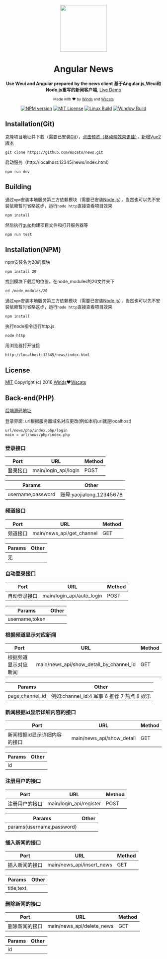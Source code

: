 <div align="center">
<p><img width="150" src="https://wscats.github.io/Angular-news/news/image/windiest.png"></p>

<h1>Angular News</h1>

<p>
  <strong>Use Weui and Angular prepared by the news client</strong>
  <strong>基于Angular.js,Weui和Node.js重写的新闻客户端</strong>,
  <a href="https://wscats.github.io/Angular-news/news/indexTest.html#/index/list">Live Demo</a>
</p>

<p>
  <sub>Made with ❤︎ by
    <a href="https://github.com/windiest">Winds</a> and
    <a href="https://github.com/Wscats">Wscats</a>
  </sub>
</p>

<p>
<a href="https://github.com/Wscats/news"><img src="https://wscats.github.io/Angular-news/news/image/npm.svg" alt="NPM version"></a>
<a href="https://github.com/Wscats/news"><img src="https://wscats.github.io/Angular-news/news/image/mit.svg" alt="MIT License"></a>
<a href="https://github.com/Wscats/news"><img src="https://wscats.github.io/Angular-news/news/image/linux.svg" alt="Linux Build"></a>
<a href="https://github.com/Wscats/news"><img src="https://wscats.github.io/Angular-news/news/image/windows.svg" alt="Window Build"/></a>
</p>

</div>


## Installation(Git)

克隆项目地址并下载（需要已安装[Git](https://git-scm.com/downloads)），[点击预览（移动端效果更佳）](https://wscats.github.io/Angular-news/news/indexTest.html)，[新增Vue2版本](https://wscats.github.io/Angular-news/vue-news/public/index.html)
```
git clone https://github.com/Wscats/news.git
```

启动服务（http://localhost:12345/news/index.html）
```
npm run dev
```
## Building
通过`npm`安装本地服务第三方依赖模块（需要已安装[Node.js](https://nodejs.org/)），当然也可以先不安装依赖暂时省略这步，运行`node http`直接查看项目效果
```
npm install
```
然后执行[gulp](https://github.com/gulpjs/gulp)构建项目文件和打开服务器等
```
npm run test
```


## Installation(NPM)

npm安装名为20的模块
```
npm install 20
```
找到模块下载后的位置，在node_modules的20文件夹下
```
cd /node_modules/20
```
通过`npm`安装本地服务第三方依赖模块（需要已安装[Node.js](https://nodejs.org/)），当然也可以先不安装依赖暂时省略这步，运行`node http`直接查看项目效果
```
npm install
```
执行node指令运行http.js
```
node http
```
用浏览器打开链接
```
http://localhost:12345/news/index.html
```

## License

[MIT](http://opensource.org/licenses/MIT)
Copyright (c) 2016 [Winds](https://github.com/windiest)❤︎[Wscats](https://github.com/Wscats)

## Back-end(PHP)
[后端源码地址](https://github.com/Wscats/CI-News-CMS)

登录界面:
url根据服务器域名对应更改(例如本机url就是localhost)
```
url/news/php/index.php/login
main = url/news/php/index.php
```

### 登录接口
|Port|URL|Method|
|-|-|-|
|登录接口|main/login_api/login|POST|

|Params|Other|
|-|-|
|username,password|账号:yaojialong,12345678|

### 频道接口
|Port|URL|Method|
|-|-|-|
|频道接口|main/news_api/get_channel|GET|

|Params|Other|
|-|-|
|无||

### 自动登录接口
|Port|URL|Method|
|-|-|-|
|自动登录接口|main/login_api/auto_login|POST|

|Params|Other|
|-|-|
|username,token||

### 根据频道显示对应新闻
|Port|URL|Method|
|-|-|-|
|根据频道显示对应新闻|main/news_api/show_detail_by_channel_id|GET|

|Params|Other|
|-|-|
|page,channel_id|例如:channel_id:4 军事 6 推荐 7 热点 8 娱乐|

### 新闻根据id显示详细内容的接口
|Port|URL|Method|
|-|-|-|
|新闻根据id显示详细内容的接口|main/news_api/show_detail|GET|

|Params|Other|
|-|-|
|id||

### 注册用户的接口
|Port|URL|Method|
|-|-|-|
|注册用户的接口|main/login_api/register|POST|

|Params|Other|
|-|-|
|params{username,password}||

### 插入新闻的接口
|Port|URL|Method|
|-|-|-|
|插入新闻的接口|main/news_api/insert_news|GET|

|Params|Other|
|-|-|
|title,text||

### 删除新闻的接口
|Port|URL|Method|
|-|-|-|
|删除新闻的接口|main/news_api/delete_news|GET|

|Params|Other|
|-|-|
|id||
